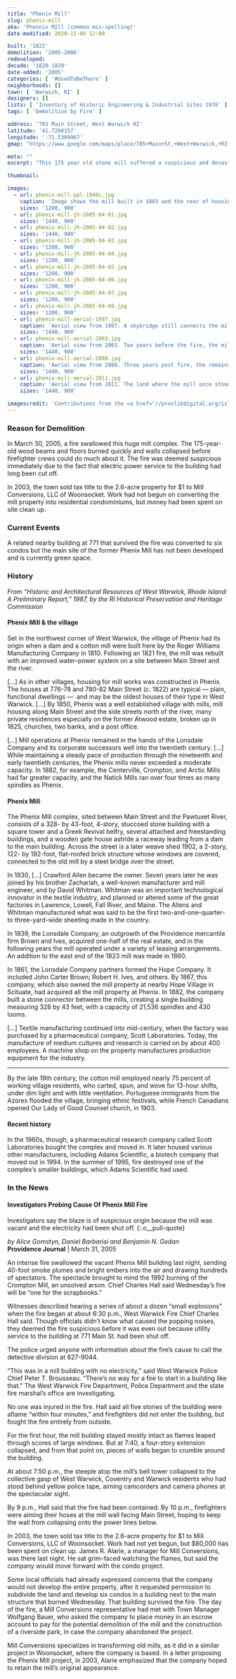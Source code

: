 ```yaml
---
title: "Phenix Mill"
slug: phenix-mill
aka: 'Pheonix MIll (common mis-spelling)'
date-modified: 2020-11-09 12:00

built: '1822'
demolition: '2005-2006'
redeveloped: 
decade: '1820-1829'
date-added: '2005'
categories: [ '#UsedToBeThere' ]
neighborhoods: []
town: [ 'Warwick, RI' ]
designers: []
lists: [ 'Inventory of Historic Engineering & Industrial Sites 1978' ]
tags: [ 'Demolition by Fire' ]

address: '785 Main Street, West Warwick RI'
latitude: '41.7208157'
longitude: '-71.5309967'
gmap: "https://www.google.com/maps/place/785+Main+St,+West+Warwick,+RI+02893/@41.7208157,-71.5309967,399m/data=!3m2!1e3!4b1!4m13!1m7!3m6!1s0x89e44a4964e31dc9:0x35045854f2b574d1!2s771+Main+St,+West+Warwick,+RI+02893!3b1!8m2!3d41.720935!4d-71.531395!3m4!1s0x89e44a4bcf7eccaf:0x358ac136e002ded3!8m2!3d41.7208137!4d-71.5299076"

meta: ""
excerpt: "This 175 year old stone mill suffered a suspicious and devastating fire in 2005 which razed it to the ground"

thumbnail: 

images:
  - url: phenix-mill-ppl-1940c.jpg
    caption: 'Image shows the mill built in 1883 and the rear of housing built circa 1815 in the mill village of Phenix in West Warwick, Rhode Island. Clotheslines of laundry are hanging from windows in the second stories of the houses. Rhode Island Mills and Mill Villages Photograph Collection, Providence Library Digital Collections.'
    sizes: '1200, 900'
  - url: phenix-mill-jh-2005-04-01.jpg
    sizes: '1440, 900'
  - url: phenix-mill-jh-2005-04-02.jpg
    sizes: '1440, 900'
  - url: phenix-mill-jh-2005-04-03.jpg
    sizes: '1200, 900'
  - url: phenix-mill-jh-2005-04-04.jpg
    sizes: '1200, 900'
  - url: phenix-mill-jh-2005-04-05.jpg
    sizes: '1200, 900'
  - url: phenix-mill-jh-2005-04-06.jpg
    sizes: '1200, 900'
  - url: phenix-mill-jh-2005-04-07.jpg
    sizes: '1200, 900'
  - url: phenix-mill-jh-2005-04-08.jpg
    sizes: '1200, 900'
  - url: phenix-mill-aerial-1997.jpg
    caption: 'Aerial view from 1997. A skybridge still connects the mill to a storage warehouse across Main Street.'
    sizes: '1440, 900'
  - url: phenix-mill-aerial-2003.jpg
    caption: 'Aerial view from 2003. Two years before the fire, the mill has been vacated and the skybridge removed.'
    sizes: '1440, 900'
  - url: phenix-mill-aerial-2008.jpg
    caption: 'Aerial view from 2008. Three years post fire, the remains of the mill have been cleared. Basement structures and the water raceway that once went under the building to provide power is being excavated.'
    sizes: '1440, 900'
  - url: phenix-mill-aerial-2011.jpg
    caption: 'Aerial view from 2011. The land where the mill once stood has been cleaned and cleared and the raceway has been filled in.'
    sizes: '1440, 900'

imagescredit: 'Contributions from the <a href="//provlibdigital.org/islandora/object/islandora%3A301" target="_blank" title="Opens in a new window">Providence Library Digital Collection</a> and the Providence Historic Aerial Viewer.'
---
```


### Reason for Demolition

In March 30, 2005, a fire swallowed this huge mill complex. The 175-year-old wood beams and floors burned quickly and walls collapsed before firefighter crews could do much about it. The fire was deemed suspicious immediately due to the fact that electric power service to the building had long been cut off. 

In 2003, the town sold tax title to the 2.6-acre property for $1 to Mill Conversions, LLC of Woonsocket. Work had not begun on converting the mill property into residential condominiums, but money had been spent on site clean up. 


### Current Events

A related nearby building at 771 that survived the fire was converted to six condos but the main site of the former Phenix Mill has not been developed and is currently green space. 


### History

_From “Historic and Architectural Resources of West Warwick, Rhode Island: A Preliminary Report,” 1987, by the RI Historical Preservation and Heritage Commission_

#### Phenix Mill & the village

Set in the northwest corner of West Warwick, the village of Phenix had its origin when a dam and a cotton mill were built here by the Roger Williams Manufacturing Company in 1810. Following an 1821 fire, the mill was rebuilt with an improved water-power system on a site between Main Street and the river. 

[…] As in other villages, housing for mill works was constructed in Phenix. The houses at 776-78 and 780-82 Main Street (c. 1822) are typical — plain, functional dwellings — 
and may be the oldest houses of their type in West Warwick. […] By 1850, Phenix was a well established village with mills, mill housing along Main Street and the side streets north of the river, many private residences especially on the former Atwood estate, broken up in 1825, churches, two banks, and a post office.

[…] Mill operations at Phenix remained in the hands of the Lonsdale Company and its corporate successors well into the twentieth century. […] While maintaining a steady pace of production through the nineteenth and early twentieth centuries, the Phenix mills never exceeded a moderate capacity. In 1882, for example, the Centerville, Crompton, and Arctic Mills had far greater capacity, and the Natick Mills ran over four times as many spindles as Phenix.

#### Phenix Mill

The Phenix Mill complex, sited between Main Street and the Pawtuxet River, consists of a 328- by 43-foot, 4-story, stuccoed stone building with a square tower and a Greek Revival belfry, several attached and freestanding buildings, and a wooden gate house astride a raceway leading from a dam to the main building. Across the street is a later weave shed 1902, a 2-story, 122- by 192-foot, flat-roofed brick structure whose windows are covered, connected to the old mill by a steel bridge over the street.

In 1830, […] Crawford Allen became the owner. Seven years later he was joined by his brother Zachariah, a well-known manufacturer and mill engineer, and by David Whitman. Whitman was an important technological innovator in the textile industry, and planned or altered some of the great factories in Lawrence, Lowell, Fall River, and Maine. The Allens and Whitman manufactured what was said to be the first two-and-one-quarter- to three-yard-wide sheeting made in the country. 

In 1839, the Lonsdale Company, an outgrowth of the Providence mercantile firm Brown and Ives, acquired one-half of the real estate, and in the following years the mill operated under a variety of leasing arrangements. An addition to the east end of the 1823 mill was made in 1860. 

In 1861, the Lonsdale Company partners formed the Hope Company. It included John Carter Brown; Robert H. Ives, and others. By 1867, this company, which also owned the mill property at nearby Hope Village in Scituate, had acquired all the mill property at Phenix. In 1882, the company built a stone connector between the mills, creating a single building measuring 328 by 43 feet, with a capacity of 21,536 spindles and 430 looms.

[…] Textile manufacturing continued into mid-century, when the factory was purchased by a pharmaceutical company, Scott Laboratories. Today, the manufacture of medium cultures and research is carried on by about 400 employees. A machine shop on the property manufactures production equipment for the industry.

***

By the late 19th century, the cotton mill employed nearly 75 percent of working village residents, who carted, spun, and wove for 13-hour shifts, under dim light and with little ventilation. Portuguese immigrants from the Azores flooded the village, bringing ethnic festivals, while French Canadians opened Our Lady of Good Counsel church, in 1903.

#### Recent history

In the 1960s, though, a pharmaceutical research company called Scott Laboratories bought the complex and moved in. It later housed various other manufacturers, including Adams Scientific, a biotech company that moved out in 1994. In the summer of 1995, fire destroyed one of the complex’s smaller buildings, which Adams Scientific had used.


### In the News

#### Investigators Probing Cause Of Phenix Mill Fire

Investigators say the blaze is of suspicious origin because the mill was vacant and the electricity had been shut off.
{:.o__pull-quote}

_by Alice Gomstyn, Daniel Barbarisi and Benjamin N. Gedan_  
**Providence Journal** | March 31, 2005

An intense fire swallowed the vacant Phenix Mill building last night, sending 40-foot smoke plumes and bright embers into the air and drawing hundreds of spectators. The spectacle brought to mind the 1992 burning of the Crompton Mill, an unsolved arson. Chief Charles Hall said Wednesday’s fire will be “one for the scrapbooks.”

Witnesses described hearing a series of about a dozen “small explosions” when the fire began at about 6:30 p.m., West Warwick Fire Chief Charles Hall said. Though officials didn’t know what caused the popping noises, they deemed the fire suspicious before it was even out because utility service to the building at 771 Main St. had been shut off.

The police urged anyone with information about the fire’s cause to call the detective division at 827-9044.

“This was in a mill building with no electricity,” said West Warwick Police Chief Peter T. Brousseau. “There’s no way for a fire to start in a building like that.” The West Warwick Fire Department, Police Department and the state fire marshal’s office are investigating.

No one was injured in the fire. Hall said all five stories of the building were aflame “within four minutes,” and firefighters did not enter the building, but fought the fire entirely from outside.

For the first hour, the mill building stayed mostly intact as flames leaped through scores of large windows. But at 7:40, a four-story extension collapsed, and from that point on, pieces of walls began to crumble around the building.

At about 7:50 p.m., the steeple atop the mill’s bell tower collapsed to the collective gasp of West Warwick, Coventry and Warwick residents who had stood behind yellow police tape, aiming camcorders and camera phones at the spectacular sight.

By 9 p.m., Hall said that the fire had been contained. By 10 p.m., firefighters were aiming their hoses at the mill wall facing Main Street, hoping to keep the wall from collapsing onto the power lines below.

In 2003, the town sold tax title to the 2.6-acre property for $1 to Mill Conversions, LLC of Woonsocket. Work had not yet begun, but $80,000 has been spent on clean up. James R. Alarie, a manager for Mill Conversions, was there last night. He sat grim-faced watching the flames, but said the company would move forward with the condo project.

Some local officials had already expressed concerns that the company would not develop the entire property, after it requested permission to subdivide the land and develop six condos in a building next to the main structure that burned Wednesday. That building survived the fire. The day of the fire, a Mill Conversions representative had met with Town Manager Wolfgang Bauer, who asked the company to place money in an escrow account to pay for the potential demolition of the mill and the construction of a riverside park, in case the company abandoned the project.

Mill Conversions specializes in transforming old mills, as it did in a similar project in Woonsocket, where the company is based. In a letter proposing the Phenix Mill project, in 2003, Alarie emphasized that the company hoped to retain the mill’s original appearance.

